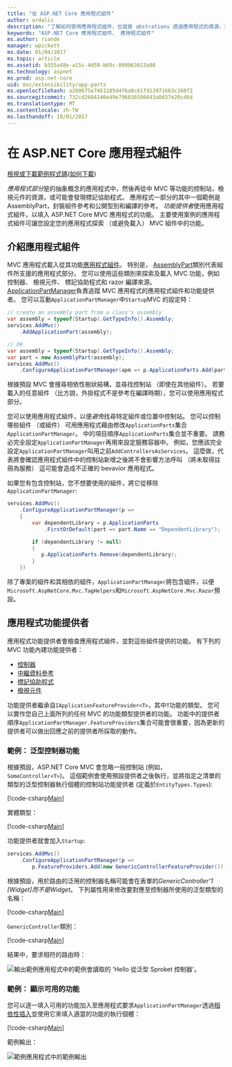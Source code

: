 ```yaml
---
title: "在 ASP.NET Core 應用程式組件"
author: ardalis
description: "了解如何使用應用程式組件，也就是 abstrations 透過應用程式的資源，設定您的應用程式探索，或避免功能載入的組件。"
keywords: "ASP.NET Core 應用程式組件、 應用程式組件"
ms.author: riande
manager: wpickett
ms.date: 01/04/2017
ms.topic: article
ms.assetid: b355a48e-a15c-4d58-b69c-899963613a98
ms.technology: aspnet
ms.prod: asp.net-core
uid: mvc/extensibility/app-parts
ms.openlocfilehash: a260675e7461105d4f6a0c61fd13971663c268f2
ms.sourcegitcommit: 732cd2684246e49e796836596643a8d37e20c46d
ms.translationtype: MT
ms.contentlocale: zh-TW
ms.lasthandoff: 10/01/2017
---
```

# <a name="application-parts-in-aspnet-core"></a>在 ASP.NET Core 應用程式組件

[檢視或下載範例程式碼](https://github.com/aspnet/Docs/tree/master/aspnetcore/mvc/advanced/app-parts/sample)([如何下載](xref:tutorials/index#how-to-download-a-sample))

*應用程式部分*是的抽象概念的應用程式中，然後再從中 MVC 等功能的控制站，檢視元件的資源，或可能會發現標記協助程式。 應用程式一部分的其中一個範例是 AssemblyPart，封裝組件參考和公開型別和編譯的參考。 *功能提供者*使用應用程式組件，以填入 ASP.NET Core MVC 應用程式的功能。 主要使用案例的應用程式組件可讓您設定您的應用程式探索 （或避免載入） MVC 組件中的功能。

## <a name="introducing-application-parts"></a>介紹應用程式組件

MVC 應用程式載入從其功能[應用程式組件](/aspnet/core/api/microsoft.aspnetcore.mvc.applicationparts.applicationpart)。 特別是， [AssemblyPart](/aspnet/core/api/microsoft.aspnetcore.mvc.applicationparts.assemblypart#Microsoft_AspNetCore_Mvc_ApplicationParts_AssemblyPart)類別代表組件所支援的應用程式部分。 您可以使用這些類別來探索及載入 MVC 功能，例如控制器、 檢視元件、 標記協助程式和 razor 編譯來源。 [ApplicationPartManager](/aspnet/core/api/microsoft.aspnetcore.mvc.applicationparts.applicationpartmanager)負責追蹤 MVC 應用程式的應用程式組件和功能提供者。 您可以互動`ApplicationPartManager`中`Startup`MVC 的設定時：

```csharp
// create an assembly part from a class's assembly
var assembly = typeof(Startup).GetTypeInfo().Assembly;
services.AddMvc()
    .AddApplicationPart(assembly);

// OR
var assembly = typeof(Startup).GetTypeInfo().Assembly;
var part = new AssemblyPart(assembly);
services.AddMvc()
    .ConfigureApplicationPartManager(apm => p.ApplicationParts.Add(part));
```

根據預設 MVC 會搜尋相依性樹狀結構，並尋找控制站 （即使在其他組件）。 若要載入的任意組件 （比方說，外掛程式不是參考在編譯時期），您可以使用應用程式部分。

您可以使用應用程式組件，以便*避免*找尋特定組件或位置中控制站。 您可以控制哪些組件 （或組件） 可用應用程式藉由修改`ApplicationParts`集合`ApplicationPartManager`。 中的項目順序`ApplicationParts`集合並不重要。 請務必完全設定`ApplicationPartManager`再用來設定服務容器中。 例如，您應該完全設定`ApplicationPartManager`叫用之前`AddControllersAsServices`。 這麼做，代表將會確認應用程式組件中的控制站新增之後將不會影響方法呼叫 （將未取得註冊為服務） 這可能會造成不正確的 bevavior 應用程式。

如果您有包含控制站，您不想要使用的組件，將它從移除`ApplicationPartManager`:

```csharp
services.AddMvc()
    .ConfigureApplicationPartManager(p =>
    {
        var dependentLibrary = p.ApplicationParts
            .FirstOrDefault(part => part.Name == "DependentLibrary");

        if (dependentLibrary != null)
        {
           p.ApplicationParts.Remove(dependentLibrary);
        }
    })
```

除了專案的組件和其相依的組件，`ApplicationPartManager`將包含組件，以便`Microsoft.AspNetCore.Mvc.TagHelpers`和`Microsoft.AspNetCore.Mvc.Razor`預設。

## <a name="application-feature-providers"></a>應用程式功能提供者

應用程式功能提供者會檢查應用程式組件，並對這些組件提供的功能。 有下列的 MVC 功能內建功能提供者：

* [控制器](https://docs.microsoft.com/aspnet/core/api/microsoft.aspnetcore.mvc.controllers.controllerfeatureprovider)
* [中繼資料參考](https://docs.microsoft.com/aspnet/core/api/microsoft.aspnetcore.mvc.razor.compilation.metadatareferencefeatureprovider)
* [標記協助程式](https://docs.microsoft.com/aspnet/core/api/microsoft.aspnetcore.mvc.razor.taghelpers.taghelperfeatureprovider)
* [檢視元件](https://docs.microsoft.com/aspnet/core/api/microsoft.aspnetcore.mvc.viewcomponents.viewcomponentfeatureprovider)

功能提供者繼承自`IApplicationFeatureProvider<T>`，其中`T`功能的類型。 您可以實作您自己上面所列的任何 MVC 的功能類型提供者的功能。 功能中的提供者順序`ApplicationPartManager.FeatureProviders`集合可能會很重要，因為更新的提供者可以做出回應之前的提供者所採取的動作。

### <a name="sample-generic-controller-feature"></a>範例： 泛型控制器功能

根據預設，ASP.NET Core MVC 會忽略一般控制站 (例如， `SomeController<T>`)。 這個範例會使用預設提供者之後執行，並將指定之清單的類型的泛型控制器執行個體的控制站功能提供者 (定義於`EntityTypes.Types`):

[!code-csharp[Main](./app-parts/sample/AppPartsSample/GenericControllerFeatureProvider.cs?highlight=13&range=18-36)]

實體類型：

[!code-csharp[Main](./app-parts/sample/AppPartsSample/Model/EntityTypes.cs?range=6-16)]

功能提供者就會加入`Startup`:

```csharp
services.AddMvc()
    .ConfigureApplicationPartManager(p => 
        p.FeatureProviders.Add(new GenericControllerFeatureProvider()));
```

根據預設，用於路由的泛用的控制器名稱可能會在表單的*GenericController'1 [Widget]*而不是*Widget*。 下列屬性用來修改要對應至控制器所使用的泛型類型的名稱：

[!code-csharp[Main](./app-parts/sample/AppPartsSample/GenericControllerNameConvention.cs)]

`GenericController`類別：

[!code-csharp[Main](./app-parts/sample/AppPartsSample/GenericController.cs?highlight=5-6)]

結果中，要求相符的路由時：

![輸出範例應用程式中的範例會讀取的 'Hello 從泛型 Sproket 控制器'。](app-parts/_static/generic-controller.png)

### <a name="sample-display-available-features"></a>範例： 顯示可用的功能

您可以逐一填入可用的功能加入至應用程式要求`ApplicationPartManager`透過[相依性插入](../../fundamentals/dependency-injection.md)並使用它來填入適當的功能的執行個體：

[!code-csharp[Main](./app-parts/sample/AppPartsSample/Controllers/FeaturesController.cs?highlight=16,25-27)]

範例輸出：

![範例應用程式中的範例輸出](app-parts/_static/available-features.png)
